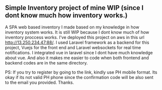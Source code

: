 

## Simple Inventory project of mine WIP (since I dont know much how inventory works.)


A SPA web based inventory I made based on my knowledge in how inventory system works. It is still WIP because I dont know much of how inventory proccess works. I've deployed this project on aws in this url http://13.250.234.47:88/. I used Laravel framework as a backend for this project, Vuejs for the front end and Laravel websockets for real time notifications. I integrated vue in laravel since I dont have much knowledge about vue. And also it makes me easier to code when both frontend and backend codes are in the same directory.


PS: If you try to register by going to the link, kindly use PH mobile format. Its okay if its not valid PH phone since the confirmation code will be also sent to the email you provided. Thanks.

